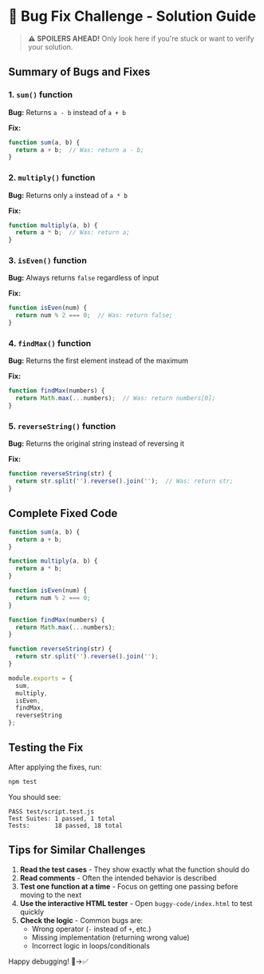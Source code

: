 # 🎯 Bug Fix Challenge - Solution Guide

> **⚠️ SPOILERS AHEAD!** Only look here if you're stuck or want to verify your solution.

## Summary of Bugs and Fixes

### 1. `sum()` function
**Bug:** Returns `a - b` instead of `a + b`

**Fix:**
```javascript
function sum(a, b) {
  return a + b;  // Was: return a - b;
}
```

### 2. `multiply()` function
**Bug:** Returns only `a` instead of `a * b`

**Fix:**
```javascript
function multiply(a, b) {
  return a * b;  // Was: return a;
}
```

### 3. `isEven()` function
**Bug:** Always returns `false` regardless of input

**Fix:**
```javascript
function isEven(num) {
  return num % 2 === 0;  // Was: return false;
}
```

### 4. `findMax()` function
**Bug:** Returns the first element instead of the maximum

**Fix:**
```javascript
function findMax(numbers) {
  return Math.max(...numbers);  // Was: return numbers[0];
}
```

### 5. `reverseString()` function
**Bug:** Returns the original string instead of reversing it

**Fix:**
```javascript
function reverseString(str) {
  return str.split('').reverse().join('');  // Was: return str;
}
```

## Complete Fixed Code

```javascript
function sum(a, b) {
  return a + b;
}

function multiply(a, b) {
  return a * b;
}

function isEven(num) {
  return num % 2 === 0;
}

function findMax(numbers) {
  return Math.max(...numbers);
}

function reverseString(str) {
  return str.split('').reverse().join('');
}

module.exports = {
  sum,
  multiply,
  isEven,
  findMax,
  reverseString
};
```

## Testing the Fix

After applying the fixes, run:
```bash
npm test
```

You should see:
```
PASS test/script.test.js
Test Suites: 1 passed, 1 total
Tests:       18 passed, 18 total
```

## Tips for Similar Challenges

1. **Read the test cases** - They show exactly what the function should do
2. **Read comments** - Often the intended behavior is described
3. **Test one function at a time** - Focus on getting one passing before moving to the next
4. **Use the interactive HTML tester** - Open `buggy-code/index.html` to test quickly
5. **Check the logic** - Common bugs are:
   - Wrong operator (`-` instead of `+`, etc.)
   - Missing implementation (returning wrong value)
   - Incorrect logic in loops/conditionals

Happy debugging! 🐛→✅
